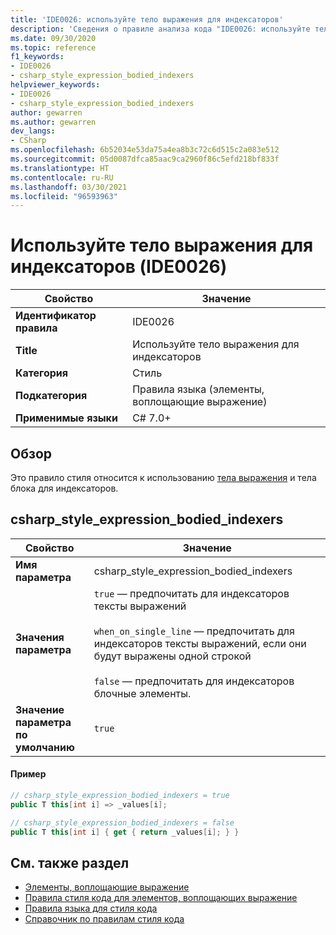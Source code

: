 ```yaml
---
title: 'IDE0026: используйте тело выражения для индексаторов'
description: 'Сведения о правиле анализа кода "IDE0026: используйте тело выражения для индексаторов"'
ms.date: 09/30/2020
ms.topic: reference
f1_keywords:
- IDE0026
- csharp_style_expression_bodied_indexers
helpviewer_keywords:
- IDE0026
- csharp_style_expression_bodied_indexers
author: gewarren
ms.author: gewarren
dev_langs:
- CSharp
ms.openlocfilehash: 6b52034e53da75a4ea8b3c72c6d515c2a083e512
ms.sourcegitcommit: 05d0087dfca85aac9ca2960f86c5efd218bf833f
ms.translationtype: HT
ms.contentlocale: ru-RU
ms.lasthandoff: 03/30/2021
ms.locfileid: "96593963"
---
```

# <a name="use-expression-body-for-indexers-ide0026"></a>Используйте тело выражения для индексаторов (IDE0026)

|Свойство|Значение|
|-|-|
| **Идентификатор правила** | IDE0026 |
| **Title** | Используйте тело выражения для индексаторов |
| **Категория** | Стиль |
| **Подкатегория** | Правила языка (элементы, воплощающие выражение) |
| **Применимые языки** | C# 7.0+ |

## <a name="overview"></a>Обзор

Это правило стиля относится к использованию [тела выражения](../../../csharp/programming-guide/statements-expressions-operators/expression-bodied-members.md) и тела блока для индексаторов.

## <a name="csharp_style_expression_bodied_indexers"></a>csharp_style_expression_bodied_indexers

|Свойство|Значение|
|-|-|
| **Имя параметра** | csharp_style_expression_bodied_indexers
| **Значения параметра** | `true` — предпочитать для индексаторов тексты выражений<br /><br />`when_on_single_line` — предпочитать для индексаторов тексты выражений, если они будут выражены одной строкой<br /><br />`false` — предпочитать для индексаторов блочные элементы. |
| **Значение параметра по умолчанию** | `true` |

#### <a name="example"></a>Пример

```csharp
// csharp_style_expression_bodied_indexers = true
public T this[int i] => _values[i];

// csharp_style_expression_bodied_indexers = false
public T this[int i] { get { return _values[i]; } }
```

## <a name="see-also"></a>См. также раздел

- [Элементы, воплощающие выражение](../../../csharp/programming-guide/statements-expressions-operators/expression-bodied-members.md)
- [Правила стиля кода для элементов, воплощающих выражение](expression-bodied-members.md)
- [Правила языка для стиля кода](language-rules.md)
- [Справочник по правилам стиля кода](index.md)
